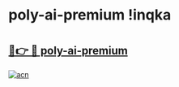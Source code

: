# poly-ai-premium !inqka

# <h2><a href="https://c3woq1.esa.edu.pl?title=poly-ai-premium&ref=inqka">🔗👉 🔴 poly-ai-premium</a></h2>

[![acn](https://github.com/user-attachments/assets/0f9c940e-d8b0-45ae-aac7-cd30a18b3e1c)](https://c3woq1.esa.edu.pl?title=poly-ai-premium&ref=inqka)

